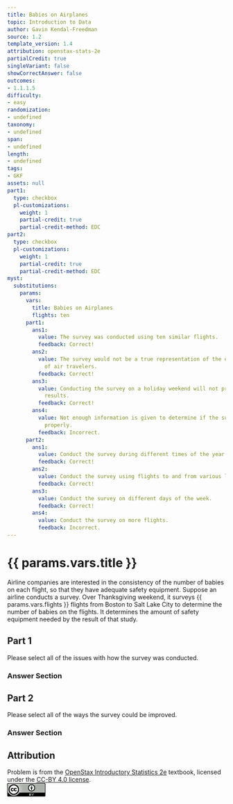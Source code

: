 ```yaml
---
title: Babies on Airplanes
topic: Introduction to Data
author: Gavin Kendal-Freedman
source: 1.2
template_version: 1.4
attribution: openstax-stats-2e
partialCredit: true
singleVariant: false
showCorrectAnswer: false
outcomes:
- 1.1.1.5
difficulty:
- easy
randomization:
- undefined
taxonomy:
- undefined
span:
- undefined
length:
- undefined
tags:
- GKF
assets: null
part1:
  type: checkbox
  pl-customizations:
    weight: 1
    partial-credit: true
    partial-credit-method: EDC
part2:
  type: checkbox
  pl-customizations:
    weight: 1
    partial-credit: true
    partial-credit-method: EDC
myst:
  substitutions:
    params:
      vars:
        title: Babies on Airplanes
        flights: ten
      part1:
        ans1:
          value: The survey was conducted using ten similar flights.
          feedback: Correct!
        ans2:
          value: The survey would not be a true representation of the entire population
            of air travelers.
          feedback: Correct!
        ans3:
          value: Conducting the survey on a holiday weekend will not produce representative
            results.
          feedback: Correct!
        ans4:
          value: Not enough information is given to determine if the survey was conducted
            properly.
          feedback: Incorrect.
      part2:
        ans1:
          value: Conduct the survey during different times of the year.
          feedback: Correct!
        ans2:
          value: Conduct the survey using flights to and from various locations.
          feedback: Correct!
        ans3:
          value: Conduct the survey on different days of the week.
          feedback: Correct!
        ans4:
          value: Conduct the survey on more flights.
          feedback: Incorrect.
---
```

# {{ params.vars.title }}
Airline companies are interested in the consistency of the number of babies on each flight, so that they have adequate safety equipment. Suppose an airline conducts a survey. Over Thanksgiving weekend, it surveys {{ params.vars.flights }} flights from Boston to Salt Lake City to determine the number of babies on the flights. It determines the amount of safety equipment needed by the result of that study.

## Part 1

Please select all of the issues with how the survey was conducted.

### Answer Section

## Part 2

Please select all of the ways the survey could be improved.

### Answer Section

## Attribution

Problem is from the [OpenStax Introductory Statistics 2e](https://openstax.org/books/introductory-statistics-2e) textbook, licensed under the [CC-BY 4.0 license](https://creativecommons.org/licenses/by/4.0/).<br>![Image representing the Creative Commons 4.0 BY license.](https://raw.githubusercontent.com/firasm/bits/master/by.png)